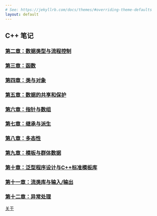 ```yaml
---
# See: https://jekyllrb.com/docs/themes/#overriding-theme-defaults
layout: default
---
```


## C++ 笔记

### [第二章：数据类型与流程控制](Chapter02_DataType.html)

### [第三章：函数](Chapter03_Func.html)

### [第四章：类与对象](Chapter04_Class.html)

### [第五章：数据的共享和保护](Chapter05_zone.html)

### [第六章：指针与数组](Chapter06_pointer.html)

### [第七章：继承与派生](Chapter07_inherit.html)

### [第八章：多态性](Chapter08_polymorphism.html)

### [第九章：模板与群体数据](Chapter09_template.html)

### [第十章：泛型程序设计与C++标准模板库](Chapter10_standard.html)

### [第十一章：流类库与输入/输出](Chapter11_stream.html)

### [第十二章：异常处理](Chapter12_exception.html)

[关于](about/about.html)
